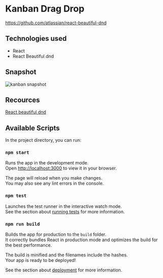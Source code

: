 # Kanban Drag Drop
https://github.com/atlassian/react-beautiful-dnd



## Technologies used
- React
- React Beautiful dnd

## Snapshot
![kanban snapshot](https://general-farnaztowhidi.s3.ca-central-1.amazonaws.com/kanban.png)

## Recources
[React beautiful dnd](https://github.com/atlassian/react-beautiful-dnd)


## Available Scripts

In the project directory, you can run:

### `npm start`

Runs the app in the development mode.\
Open [http://localhost:3000](http://localhost:3000) to view it in your browser.

The page will reload when you make changes.\
You may also see any lint errors in the console.

### `npm test`

Launches the test runner in the interactive watch mode.\
See the section about [running tests](https://facebook.github.io/create-react-app/docs/running-tests) for more information.

### `npm run build`

Builds the app for production to the `build` folder.\
It correctly bundles React in production mode and optimizes the build for the best performance.

The build is minified and the filenames include the hashes.\
Your app is ready to be deployed!

See the section about [deployment](https://facebook.github.io/create-react-app/docs/deployment) for more information.

